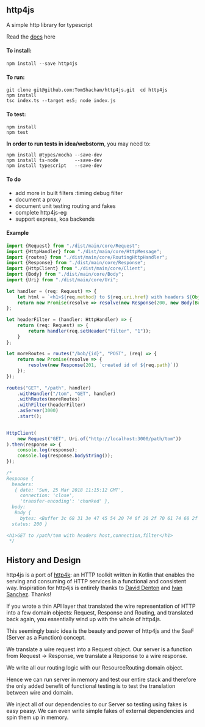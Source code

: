 ## http4js

A simple http library for typescript

Read the [docs](https://tomshacham.github.io/http4js/) here

#### To install:

```
npm install --save http4js
```

#### To run:

```
git clone git@github.com:TomShacham/http4js.git  cd http4js
npm install
tsc index.ts --target es5; node index.js
```

#### To test:

```
npm install
npm test
```

**In order to run tests in idea/webstorm**, you may need to:

```
npm install @types/mocha --save-dev
npm install ts-node      --save-dev
npm install typescript   --save-dev 
```

#### To do

- add more in built filters :timing debug filter
- document a proxy
- document unit testing routing and fakes
- complete http4js-eg
- support express, koa backends

#### Example

```typescript
import {Request} from "./dist/main/core/Request";
import {HttpHandler} from "./dist/main/core/HttpMessage";
import {routes} from "./dist/main/core/RoutingHttpHandler";
import {Response} from "./dist/main/core/Response";
import {HttpClient} from "./dist/main/core/Client";
import {Body} from "./dist/main/core/Body";
import {Uri} from "./dist/main/core/Uri";
 
let handler = (req: Request) => {
    let html = `<h1>${req.method} to ${req.uri.href} with headers ${Object.keys(req.headers)}</h1>`;
    return new Promise(resolve => resolve(new Response(200, new Body(Buffer.from(html)))));
};
 
let headerFilter = (handler: HttpHandler) => {
    return (req: Request) => {
        return handler(req.setHeader("filter", "1"));
    }
};
 
let moreRoutes = routes("/bob/{id}", "POST", (req) => {
    return new Promise(resolve => {
        resolve(new Response(201, `created id of ${req.path}`))
    });
});
 
routes("GET", "/path", handler)
    .withHandler("/tom", "GET", handler)
    .withRoutes(moreRoutes)
    .withFilter(headerFilter)
    .asServer(3000)
    .start();
 

HttpClient(
    new Request("GET", Uri.of("http://localhost:3000/path/tom"))
).then(response => {
    console.log(response);
    console.log(response.bodyString());
});
 
/*
Response {
  headers: 
   { date: 'Sun, 25 Mar 2018 11:15:12 GMT',
     connection: 'close',
     'transfer-encoding': 'chunked' },
  body: 
   Body {
     bytes: <Buffer 3c 68 31 3e 47 45 54 20 74 6f 20 2f 70 61 74 68 2f 74 6f 6d 20 77 69 74 68 20 68 65 61 64 65 72 73 20 68 6f 73 74 2c 63 6f 6e 6e 65 63 74 69 6f 6e 2c ... > },
  status: 200 }
 
<h1>GET to /path/tom with headers host,connection,filter</h1>
 */
```

## History and Design

http4js is a port of [http4k](https://github.com/http4k/http4k): an HTTP toolkit written in Kotlin that enables the serving and consuming of HTTP services in a functional and consistent way. Inspiration for http4js is entirely thanks to [David Denton](https://github.com/daviddenton) and [Ivan Sanchez](https://github.com/s4nchez). Thanks! 

If you wrote a thin API layer that translated the wire representation of HTTP into a few domain objects: Request, Response and Routing, and translated back again, you essentially wind up with the whole of http4js.

This seemingly basic idea is the beauty and power of http4js and the SaaF (Server as a Function) concept.

We translate a wire request into a Request object. Our server is a function from Request -> Response, we translate a Response to a wire response. 

We write all our routing logic with our ResourceRouting domain object. 

Hence we can run server in memory and test our entire stack and therefore the only added benefit of functional testing is to test the translation between wire and domain.
 
We inject all of our dependencies to our Server so testing using fakes is easy peasy. We can even write simple fakes of external dependencies and spin them up in memory. 
